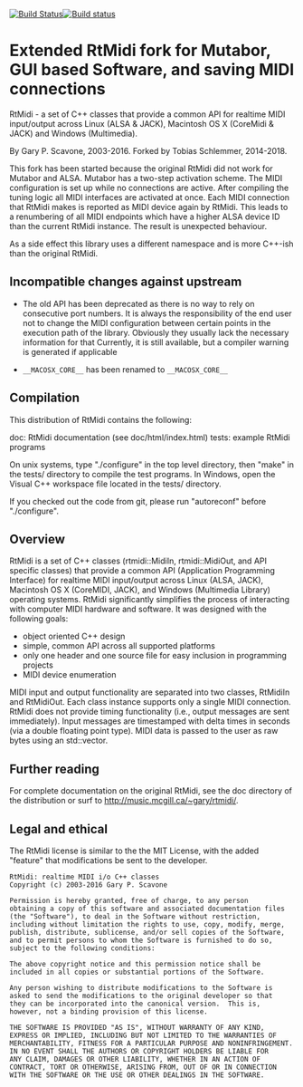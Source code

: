 [![Build Status](https://travis-ci.org/keinstein/rtmidi.svg?branch=master-ts)](https://travis-ci.org/keinstein/rtmidi)[![Build status](https://ci.appveyor.com/api/projects/status/ac98q210qscfjayk/branch/master-ts?svg=true)](https://ci.appveyor.com/project/keinstein/rtmidi/branch/travis-tests)

Extended RtMidi fork for Mutabor, GUI based Software, and saving MIDI connections
=================================================================================

RtMidi - a set of C++ classes that provide a common API for realtime MIDI input/output across Linux (ALSA & JACK), Macintosh OS X (CoreMidi & JACK) and Windows (Multimedia).

By Gary P. Scavone, 2003-2016.
Forked by Tobias Schlemmer, 2014-2018.

This fork has been started because the original RtMidi did not work
for Mutabor and ALSA. Mutabor has a two-step activation scheme. The
MIDI configuration is set up while no connections are active. After
compiling the tuning logic all MIDI interfaces are activated at
once. Each MIDI connection that RtMidi makes is reported as MIDI
device again by RtMidi. This leads to a renumbering of all MIDI
endpoints which have a higher ALSA device ID than the current RtMidi
instance. The result is unexpected behaviour.

As a side effect this library uses a different namespace and is more
C++-ish than the original RtMidi.

Incompatible changes against upstream
-------------------------------------

- The old API has been deprecated as there is no way to rely on
  consecutive port numbers. It is always the responsibility of the 
  end user not to change the MIDI configuration between certain points
  in the execution path of the library. Obviously they usually lack the
  necessary information for that Currently, it is still available, but a 
  compiler warning is generated if applicable
  
- `__MACOSX_CORE__` has been renamed to `__MACOSX_CORE__`


Compilation
-----------

This distribution of RtMidi contains the following:

doc:      RtMidi documentation (see doc/html/index.html)
tests:    example RtMidi programs

On unix systems, type "./configure" in the top level directory, then "make" in the tests/ directory to compile the test programs.  In Windows, open the Visual C++ workspace file located in the tests/ directory.

If you checked out the code from git, please run "autoreconf" before "./configure".

Overview
--------

RtMidi is a set of C++ classes (rtmidi::MidiIn, rtmidi::MidiOut, and API specific classes) that provide a common API (Application Programming Interface) for realtime MIDI input/output across Linux (ALSA, JACK), Macintosh OS X (CoreMIDI, JACK), and Windows (Multimedia Library) operating systems.  RtMidi significantly simplifies the process of interacting with computer MIDI hardware and software.  It was designed with the following goals:

  - object oriented C++ design
  - simple, common API across all supported platforms
  - only one header and one source file for easy inclusion in programming projects
  - MIDI device enumeration

MIDI input and output functionality are separated into two classes, RtMidiIn and RtMidiOut.  Each class instance supports only a single MIDI connection.  RtMidi does not provide timing functionality (i.e., output messages are sent immediately).  Input messages are timestamped with delta times in seconds (via a double floating point type).  MIDI data is passed to the user as raw bytes using an std::vector<unsigned char>.

Further reading
---------------

For complete documentation on the original RtMidi, see the doc directory of the distribution or surf to http://music.mcgill.ca/~gary/rtmidi/.


Legal and ethical
-----------------

The RtMidi license is similar to the the MIT License, with the added
"feature" that modifications be sent to the developer.

    RtMidi: realtime MIDI i/o C++ classes
    Copyright (c) 2003-2016 Gary P. Scavone

    Permission is hereby granted, free of charge, to any person
    obtaining a copy of this software and associated documentation files
    (the "Software"), to deal in the Software without restriction,
    including without limitation the rights to use, copy, modify, merge,
    publish, distribute, sublicense, and/or sell copies of the Software,
    and to permit persons to whom the Software is furnished to do so,
    subject to the following conditions:

    The above copyright notice and this permission notice shall be
    included in all copies or substantial portions of the Software.

    Any person wishing to distribute modifications to the Software is
    asked to send the modifications to the original developer so that
    they can be incorporated into the canonical version.  This is,
    however, not a binding provision of this license.

    THE SOFTWARE IS PROVIDED "AS IS", WITHOUT WARRANTY OF ANY KIND,
    EXPRESS OR IMPLIED, INCLUDING BUT NOT LIMITED TO THE WARRANTIES OF
    MERCHANTABILITY, FITNESS FOR A PARTICULAR PURPOSE AND NONINFRINGEMENT.
    IN NO EVENT SHALL THE AUTHORS OR COPYRIGHT HOLDERS BE LIABLE FOR
    ANY CLAIM, DAMAGES OR OTHER LIABILITY, WHETHER IN AN ACTION OF
    CONTRACT, TORT OR OTHERWISE, ARISING FROM, OUT OF OR IN CONNECTION
    WITH THE SOFTWARE OR THE USE OR OTHER DEALINGS IN THE SOFTWARE.
